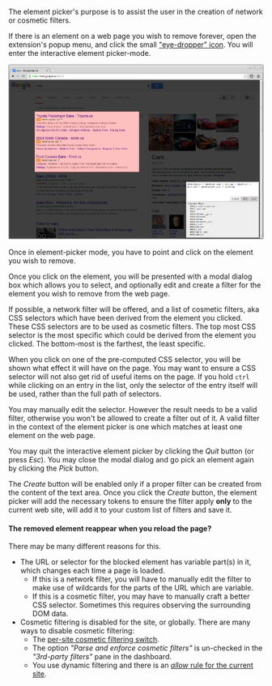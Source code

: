 The element picker's purpose is to assist the user in the creation of network or cosmetic filters.

If there is an element on a web page you wish to remove forever, open the extension's popup menu, and click the small ["eye-dropper" icon](http://fontawesome.io/icon/eyedropper/). You will enter the interactive element picker-mode.

![Element picker](https://raw.githubusercontent.com/gorhill/uBlock/master/doc/img/ss-element-picker.png)

Once in element-picker mode, you have to point and click on the element you wish to remove.

Once you click on the element, you will be presented with a modal dialog box which allows you to select, and optionally edit and create a filter for the element you wish to remove from the web page.

If possible, a network filter will be offered, and a list of cosmetic filters, aka CSS selectors which have been derived from the element you clicked. These CSS selectors are to be used as cosmetic filters. The top most CSS selector is the most specific which could be derived from the element you clicked. The bottom-most is the farthest, the least specific.

When you click on one of the pre-computed CSS selector, you will be shown what effect it will have on the page. You may want to ensure a CSS selector will not also get rid of useful items on the page. If you hold `ctrl` while clicking on an entry in the list, only the selector of the entry itself will be used, rather than the full path of selectors.

You may manually edit the selector. However the result needs to be a valid filter, otherwise you won't be allowed to create a filter out of it. A valid filter in the context of the element picker is one which matches at least one element on the web page.

You may quit the interactive element picker by clicking the _Quit_ button (or press _Esc_). You may close the modal dialog and go pick an element again by clicking the _Pick_ button.

The _Create_ button will be enabled only if a proper filter can be created from the content of the text area. Once you click the _Create_ button, the element picker will add the necessary tokens to ensure the filter apply **only** to the current web site, will add it to your custom list of filters and save it.

#### The removed element reappear when you reload the page?

There may be many different reasons for this.

- The URL or selector for the blocked element has variable part(s) in it, which changes each time a page is loaded.
    - If this is a network filter, you will have to manually edit the filter to make use of wildcards for the parts of the URL which are variable.
    - If this is a cosmetic filter, you may have to manually craft a better CSS selector. Sometimes this requires observing the surrounding DOM data.
- Cosmetic filtering is disabled for the site, or globally. There are many ways to disable cosmetic filtering:
    - The [per-site cosmetic filtering switch](https://github.com/gorhill/uBlock/wiki/Quick-guide:-popup-user-interface#no-cosmetic-filtering).
    - The option _"Parse and enforce cosmetic filters"_ is un-checked in the _"3rd-party filters"_ pane in the dashboard.
    - You use dynamic filtering and there is an [_allow_ rule for the current site](https://github.com/gorhill/uBlock/wiki/Dynamic-filtering:-disabling-cosmetic-filtering-for-the-current-site).